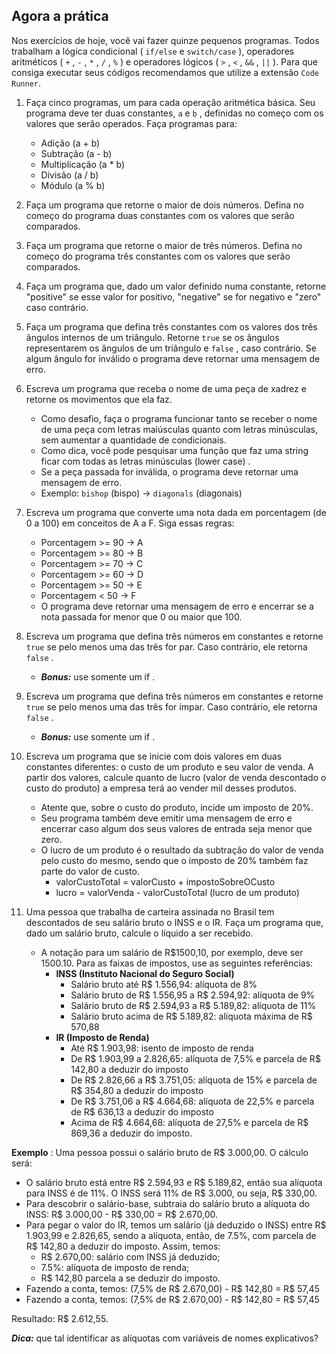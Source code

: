 ## Agora a prática
Nos exercícios de hoje, você vai fazer quinze pequenos programas. Todos trabalham a lógica condicional ( `if/else` e `switch/case` ), operadores aritméticos ( `+` , `-` , `*` , `/` , `%` ) e operadores lógicos ( `>` , `<` , `&&` , `||` ). Para que consiga executar seus códigos recomendamos que utilize a extensão `Code Runner`.

1. Faça cinco programas, um para cada operação aritmética básica. Seu programa deve ter duas constantes, `a` e `b` , definidas no começo com os valores que serão operados. Faça programas para:
    - Adição (a + b)
    - Subtração (a - b)
    - Multiplicação (a * b)
    - Divisão (a / b)
    - Módulo (a % b)

2. Faça um programa que retorne o maior de dois números. Defina no começo do programa duas constantes com os valores que serão comparados.

3. Faça um programa que retorne o maior de três números. Defina no começo do programa três constantes com os valores que serão comparados.

4. Faça um programa que, dado um valor definido numa constante, retorne "positive" se esse valor for positivo, "negative" se for negativo e "zero" caso contrário.

5. Faça um programa que defina três constantes com os valores dos três ângulos internos de um triângulo. Retorne `true` se os ângulos representarem os ângulos de um triângulo e `false` , caso contrário. Se algum ângulo for inválido o programa deve retornar uma mensagem de erro.

6. Escreva um programa que receba o nome de uma peça de xadrez e retorne os movimentos que ela faz.
    - Como desafio, faça o programa funcionar tanto se receber o nome de uma peça com letras maiúsculas quanto com letras minúsculas, sem aumentar a quantidade de condicionais.
    - Como dica, você pode pesquisar uma função que faz uma string ficar com todas as letras minúsculas (lower case) .
    - Se a peça passada for inválida, o programa deve retornar uma mensagem de erro.
    - Exemplo: `bishop` (bispo) -> `diagonals` (diagonais)

7. Escreva um programa que converte uma nota dada em porcentagem (de 0 a 100) em conceitos de A a F. Siga essas regras:
    - Porcentagem >= 90 -> A
    - Porcentagem >= 80 -> B
    - Porcentagem >= 70 -> C
    - Porcentagem >= 60 -> D
    - Porcentagem >= 50 -> E
    - Porcentagem < 50 -> F
    - O programa deve retornar uma mensagem de erro e encerrar se a nota passada for menor que 0 ou maior que 100.

8. Escreva um programa que defina três números em constantes e retorne `true` se pelo menos uma das três for par. Caso contrário, ele retorna `false` .
    - **_Bonus:_** use somente um if .

9. Escreva um programa que defina três números em constantes e retorne `true` se pelo menos uma das três for ímpar. Caso contrário, ele retorna `false` .
    - **_Bonus:_** use somente um if .

10. Escreva um programa que se inicie com dois valores em duas constantes diferentes: o custo de um produto e seu valor de venda. A partir dos valores, calcule quanto de lucro (valor de venda descontado o custo do produto) a empresa terá ao vender mil desses produtos.
    - Atente que, sobre o custo do produto, incide um imposto de 20%.
    - Seu programa também deve emitir uma mensagem de erro e encerrar caso algum dos seus valores de entrada seja menor que zero.
    - O lucro de um produto é o resultado da subtração do valor de venda pelo custo do mesmo, sendo que o imposto de 20% também faz parte do valor de custo.
        - valorCustoTotal = valorCusto + impostoSobreOCusto
        - lucro = valorVenda - valorCustoTotal (lucro de um produto)

11. Uma pessoa que trabalha de carteira assinada no Brasil tem descontados de seu salário bruto o INSS e o IR. Faça um programa que, dado um salário bruto, calcule o líquido a ser recebido.
    - A notação para um salário de R$1500,10, por exemplo, deve ser 1500.10. Para as faixas de impostos, use as seguintes referências:
        - **INSS (Instituto Nacional do Seguro Social)**
            - Salário bruto até R$ 1.556,94: alíquota de 8%
            - Salário bruto de R$ 1.556,95 a R$ 2.594,92: alíquota de 9%
            - Salário bruto de R$ 2.594,93 a R$ 5.189,82: alíquota de 11%
            - Salário bruto acima de R$ 5.189,82: alíquota máxima de R$ 570,88
        - **IR (Imposto de Renda)**
            - Até R$ 1.903,98: isento de imposto de renda
            - De R$ 1.903,99 a 2.826,65: alíquota de 7,5% e parcela de R$ 142,80 a deduzir do imposto
            - De R$ 2.826,66 a R$ 3.751,05: alíquota de 15% e parcela de R$ 354,80 a deduzir do imposto
            - De R$ 3.751,06 a R$ 4.664,68: alíquota de 22,5% e parcela de R$ 636,13 a deduzir do imposto
            - Acima de R$ 4.664,68: alíquota de 27,5% e parcela de R$ 869,36 a deduzir do imposto.

**Exemplo** : Uma pessoa possui o salário bruto de R$ 3.000,00. O cálculo será:
- O salário bruto está entre R$ 2.594,93 e R$ 5.189,82, então sua alíquota para INSS é de 11%. O INSS será 11% de R$ 3.000, ou seja, R$ 330,00.
- Para descobrir o salário-base, subtraia do salário bruto a alíquota do INSS: R$ 3.000,00 - R$ 330,00 = R$ 2.670,00.
- Para pegar o valor do IR, temos um salário (já deduzido o INSS) entre R$ 1.903,99 e 2.826,65, sendo a alíquota, então, de 7.5%, com parcela de R$ 142,80 a deduzir do imposto. Assim, temos:
    - R$ 2.670,00: salário com INSS já deduzido;
    - 7.5%: alíquota de imposto de renda;
    - R$ 142,80 parcela a se deduzir do imposto.
- Fazendo a conta, temos: (7,5% de R$ 2.670,00) - R$ 142,80 = R$ 57,45
- Fazendo a conta, temos: (7,5% de R$ 2.670,00) - R$ 142,80 = R$ 57,45

Resultado: R$ 2.612,55.

**_Dica:_** que tal identificar as alíquotas com variáveis de nomes explicativos?
